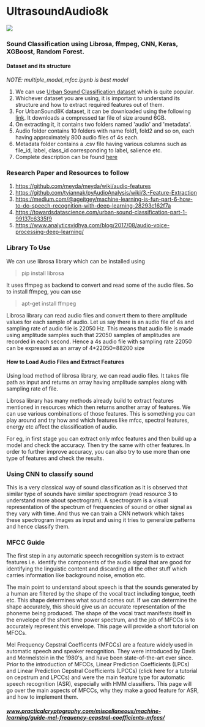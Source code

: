 # UltrasoundAudio8k

![](https://miro.medium.com/max/960/1*Lcx7sflGhRGqtj9Ge248lw.jpeg)
### Sound Classification using Librosa, ffmpeg, CNN, Keras, XGBoost, Random Forest.
####  Dataset and its structure
*NOTE: multiple_model_mfcc.ipynb is best model*

1. We can use [Urban Sound Classification dataset]( https://urbansounddataset.weebly.com/ )  which is quite popular.
2. Whichever dataset you are using, it is important to understand its structure and how to extract required features out of them.
3. For UrbanSound8K dataset, it can be downloaded using the following [link]( https://goo.gl/8hY5ER  ). It downloads a compressed tar file of size around 6GB.
4. On extracting it, it contains two folders named 'audio' and 'metadata'.
5. Audio folder contains 10 folders with name fold1, fold2 and so on, each having approximately 800 audio files of 4s each.
6. Metadata folder contains a .csv file having various columns such as file_id, label, class_id corresponding to label, salience etc.
7. Complete description can be found [here](https://urbansounddataset.weebly.com/urbansound8k.html)

### Research Paper and Resources to follow

1. https://github.com/meyda/meyda/wiki/audio-features
2. https://github.com/tyiannak/pyAudioAnalysis/wiki/3.-Feature-Extraction
3. https://medium.com/@ageitgey/machine-learning-is-fun-part-6-how-to-do-speech-recognition-with-deep-learning-28293c162f7a
4. https://towardsdatascience.com/urban-sound-classification-part-1-99137c6335f9
5. https://www.analyticsvidhya.com/blog/2017/08/audio-voice-processing-deep-learning/

### Library To Use

We can use librosa library which can be installed using 
> pip install librosa

It uses ffmpeg as backend to convert and read some of the audio files. So to install ffmpeg, you can use 
> apt-get install ffmpeg

Librosa library can read audio files and convert them to there amplitude values for each sample of audio. Let us say there is an audio file of 4s and sampling rate of audio file is 22050 Hz. This means that audio file is made using amplitude samples such that 22050 samples of amplitudes are recorded in each second. Hence a 4s audio file with sampling rate 22050 can be expressed as an array of 4\*22050=88200 size 


#### How to Load Audio Files and Extract Features

Using load method of librosa library, we can read audio files. It takes file path as input and returns an array having amplitude samples along with sampling rate of file.

Librosa library has many methods already build to extract features mentioned in resources which then returns another array of features.
We can use various combinations of those features. This is something you can play around and try how and which features like mfcc, spectral features, energy etc affect the classification of audio. 

For eg, in first stage you can extract only mfcc features and then build up a model and check the accuracy. Then try the same with other features. In order to further improve accuracy, you can also try to use more than one type of features and check the results.

### Using CNN to classify sound

This is a very classical way of sound classification as it is observed that similar type of sounds have similar spectrogram (read resource 3 to understand more about spectrogram). A spectrogram is a visual representation of the spectrum of frequencies of sound or other signal as they vary with time. And thus we can train a CNN network which takes these spectrogram images as input and using it tries to generalize patterns and hence classify them.

### MFCC Guide
The first step in any automatic speech recognition system is to extract features i.e. identify the components of the audio signal that are good for identifying the linguistic content and discarding all the other stuff which carries information like background noise, emotion etc.

The main point to understand about speech is that the sounds generated by a human are filtered by the shape of the vocal tract including tongue, teeth etc. This shape determines what sound comes out. If we can determine the shape accurately, this should give us an accurate representation of the phoneme being produced. The shape of the vocal tract manifests itself in the envelope of the short time power spectrum, and the job of MFCCs is to accurately represent this envelope. This page will provide a short tutorial on MFCCs.

Mel Frequency Cepstral Coefficents (MFCCs) are a feature widely used in automatic speech and speaker recognition. They were introduced by Davis and Mermelstein in the 1980's, and have been state-of-the-art ever since. Prior to the introduction of MFCCs, Linear Prediction Coefficients (LPCs) and Linear Prediction Cepstral Coefficients (LPCCs) (click here for a tutorial on cepstrum and LPCCs) and were the main feature type for automatic speech recognition (ASR), especially with HMM classifiers. This page will go over the main aspects of MFCCs, why they make a good feature for ASR, and how to implement them. 
##### www.practicalcryptography.com/miscellaneous/machine-learning/guide-mel-frequency-cepstral-coefficients-mfccs/

